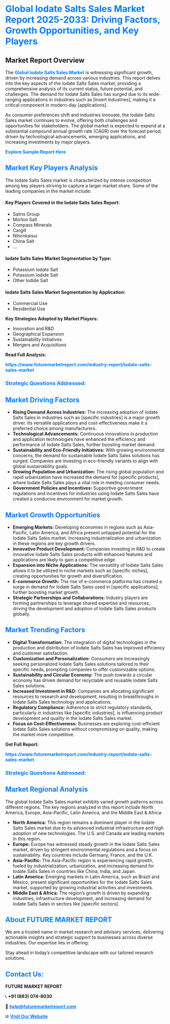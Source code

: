 <h1 style="color: #007BFF;">Global Iodate Salts Sales Market Report 2025-2033: Driving Factors, Growth Opportunities, and Key Players</h1>

<section id="overview">
<h2>Market Report Overview</h2>
<p>The <a href="https://www.futuremarketreport.com/industry-report/iodate-salts-sales-market" style="color: #007BFF; text-decoration: none;"><strong>Global Iodate Salts Sales Market</strong></a> is witnessing significant growth, driven by increasing demand across various industries. This report delves into the key aspects of the Iodate Salts Sales market, providing a comprehensive analysis of its current status, future potential, and challenges. The demand for Iodate Salts Sales has surged due to its wide-ranging applications in industries such as [insert industries], making it a critical component in modern-day [applications].</p>
<p>As consumer preferences shift and industries innovate, the Iodate Salts Sales market continues to evolve, offering both challenges and opportunities for stakeholders. The global market is expected to expand at a substantial compound annual growth rate (CAGR) over the forecast period, driven by technological advancements, emerging applications, and increasing investments by major players.</p>
</section>

<section id="overview">
<p><a href="https://www.futuremarketreport.com/request-sample/reportId=109197" style="color: #007BFF; text-decoration: none;"><strong>Explore Sample Report Here</strong></a></p>
</section>

<section id="key-players">
<h2 style="color: #007BFF;">Market Key Players Analysis</h2>
<p>The Iodate Salts Sales market is characterized by intense competition among key players striving to capture a larger market share. Some of the leading companies in the market include:</p>
<h4>Key Players Covered in the Iodate Salts Sales Report:</h4>
<ul><li>Salins Group</li><li>Morton Salt</li><li>Compass Minerals</li><li>Cargill</li><li>Nihonkaisui</li><li>China Salt</li><li>...</li></ul>
<h4>Iodate Salts Sales Market Segmentation by Type:</h4>
<ul><li>Potassium Iodate Salt</li><li>Potassium Iodide Salt</li><li>Other Iodide Salt</li></ul>

<h4>Iodate Salts Sales Market Segmentation by Application:</h4>
<ul><li>Commercial Use</li><li>Residential Use</li></ul>
<p><strong>Key Strategies Adopted by Market Players:</strong></p>
<ul>
<li>Innovation and R&D</li>
<li>Geographical Expansion</li>
<li>Sustainability Initiatives</li>
<li>Mergers and Acquisitions</li>
</ul>
</section>

<section>
<p><strong>Read Full Analysis: </strong></p><a href="https://www.futuremarketreport.com/industry-report/iodate-salts-sales-market" style="color: #007BFF; text-decoration: none;"><strong>https://www.futuremarketreport.com/industry-report/iodate-salts-sales-market</strong></a>
<h3 style="color: #007BFF;">Strategic Questions Addressed:</h3>
</section>

<section id="driving-factors">
<h2 style="color: #007BFF;">Market Driving Factors</h2>
<ul>
<li><strong>Rising Demand Across Industries:</strong> The increasing adoption of Iodate Salts Sales in industries such as [specific industries] is a major growth driver. Its versatile applications and cost-effectiveness make it a preferred choice among manufacturers.</li>
<li><strong>Technological Advancements:</strong> Continuous innovations in production and application technologies have enhanced the efficiency and performance of Iodate Salts Sales, further boosting market demand.</li>
<li><strong>Sustainability and Eco-Friendly Initiatives:</strong> With growing environmental concerns, the demand for sustainable Iodate Salts Sales solutions has surged. Companies are investing in eco-friendly variants to align with global sustainability goals.</li>
<li><strong>Growing Population and Urbanization:</strong> The rising global population and rapid urbanization have increased the demand for [specific products], where Iodate Salts Sales plays a vital role in meeting consumer needs.</li>
<li><strong>Government Policies and Incentives:</strong> Supportive government regulations and incentives for industries using Iodate Salts Sales have created a conducive environment for market growth.</li>
</ul>
</section>

<section id="growth-opportunities">
<h2 style="color: #007BFF;">Market Growth Opportunities</h2>
<ul>
<li><strong>Emerging Markets:</strong> Developing economies in regions such as Asia-Pacific, Latin America, and Africa present untapped potential for the Iodate Salts Sales market. Increasing industrialization and urbanization in these regions are key growth drivers.</li>
<li><strong>Innovative Product Development:</strong> Companies investing in R&D to create innovative Iodate Salts Sales products with enhanced features and applications are likely to gain a competitive edge.</li>
<li><strong>Expansion into Niche Applications:</strong> The versatility of Iodate Salts Sales allows it to be utilized in niche markets such as [specific niches], creating opportunities for growth and diversification.</li>
<li><strong>E-commerce Growth:</strong> The rise of e-commerce platforms has created a surge in demand for Iodate Salts Sales used in [specific applications], further boosting market growth.</li>
<li><strong>Strategic Partnerships and Collaborations:</strong> Industry players are forming partnerships to leverage shared expertise and resources, driving the development and adoption of Iodate Salts Sales products globally.</li>
</ul>
</section>

<section id="trending-factors">
<h2 style="color: #007BFF;">Market Trending Factors</h2>
<ul>
<li><strong>Digital Transformation:</strong> The integration of digital technologies in the production and distribution of Iodate Salts Sales has improved efficiency and customer satisfaction.</li>
<li><strong>Customization and Personalization:</strong> Consumers are increasingly seeking personalized Iodate Salts Sales solutions tailored to their specific needs, prompting companies to offer customizable options.</li>
<li><strong>Sustainability and Circular Economy:</strong> The push towards a circular economy has driven demand for recyclable and reusable Iodate Salts Sales solutions.</li>
<li><strong>Increased Investment in R&D:</strong> Companies are allocating significant resources to research and development, resulting in breakthroughs in Iodate Salts Sales technology and applications.</li>
<li><strong>Regulatory Compliance:</strong> Adherence to strict regulatory standards, particularly in industries like [specific industries], is influencing product development and quality in the Iodate Salts Sales market.</li>
<li><strong>Focus on Cost-Effectiveness:</strong> Businesses are exploring cost-efficient Iodate Salts Sales solutions without compromising on quality, making the market more competitive.</li>
</ul>
</section>

<section>
<p><strong>Get Full Report: </strong></p><a href="https://www.futuremarketreport.com/industry-report/iodate-salts-sales-market" style="color: #007BFF; text-decoration: none;"><strong>https://www.futuremarketreport.com/industry-report/iodate-salts-sales-market</strong></a>
<h3 style="color: #007BFF;">Strategic Questions Addressed:</h3>
</section>


<section id="regional-analysis">
<h2 style="color: #007BFF;">Market Regional Analysis</h2>
<p>The global Iodate Salts Sales market exhibits varied growth patterns across different regions. The key regions analyzed in this report include North America, Europe, Asia-Pacific, Latin America, and the Middle East & Africa:</p>
<ul>
<li><strong>North America:</strong> This region remains a dominant player in the Iodate Salts Sales market due to its advanced industrial infrastructure and high adoption of new technologies. The U.S. and Canada are leading markets in this region.</li>
<li><strong>Europe:</strong> Europe has witnessed steady growth in the Iodate Salts Sales market, driven by stringent environmental regulations and a focus on sustainability. Key countries include Germany, France, and the U.K.</li>
<li><strong>Asia-Pacific:</strong> The Asia-Pacific region is experiencing rapid growth, fueled by industrialization, urbanization, and increasing demand for Iodate Salts Sales in countries like China, India, and Japan.</li>
<li><strong>Latin America:</strong> Emerging markets in Latin America, such as Brazil and Mexico, present significant opportunities for the Iodate Salts Sales market, supported by growing industrial activities and investments.</li>
<li><strong>Middle East & Africa:</strong> The region’s growth is driven by expanding industries, infrastructure development, and increasing demand for Iodate Salts Sales in sectors like [specific sectors].</li>
</ul>
</section>

<footer>
<h2 style="color: #007BFF;">About FUTURE MARKET REPORT</h2>
<p>We are a trusted name in market research and advisory services, delivering actionable insights and strategic support to businesses across diverse industries. Our expertise lies in offering:</p>

<p>Stay ahead in today’s competitive landscape with our tailored research solutions.</p>

<h2 style="color: #007BFF;">Contact Us:</h2>
<p><strong>FUTURE MARKET REPORT</strong></p>
<p>📞 <strong>+91 (883) 074-8030</strong></p>
<p>📧 <strong><a href="mailto:help@futuremarketreport.com" style="color: #007BFF;">help@futuremarketreport.com</a></strong></p>
<p>🌐 <strong><a href="https://www.futuremarketreport.com/" style="color: #007BFF;">Visit Our Website</a></strong></p>
</footer>
